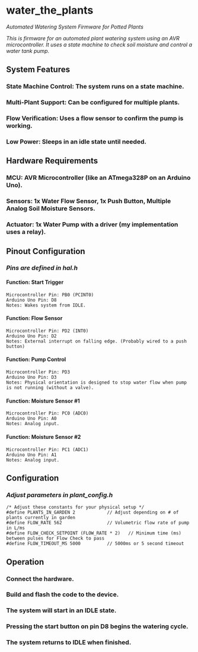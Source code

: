 # **water_the_plants**
*Automated Watering System Firmware for Potted Plants*

*This is firmware for an automated plant watering system using an AVR microcontroller. It uses a state machine to check soil moisture and control a water tank pump.*

## **System Features**

  ### State Machine Control: The system runs on a state machine.
  ### Multi-Plant Support: Can be configured for multiple plants.
  ### Flow Verification: Uses a flow sensor to confirm the pump is working.
  ### Low Power: Sleeps in an idle state until needed.

## **Hardware Requirements**

  ### MCU: AVR Microcontroller (like an ATmega328P on an Arduino Uno).
  ### Sensors: 1x Water Flow Sensor, 1x Push Button, Multiple Analog Soil Moisture Sensors.
  ### Actuator: 1x Water Pump with a driver (my implementation uses a relay).

## **Pinout Configuration**

  ### *Pins are defined in hal.h*

  #### Function: Start Trigger
    Microcontroller Pin: PB0 (PCINT0)
    Arduino Uno Pin: D8
    Notes: Wakes system from IDLE.

  #### Function: Flow Sensor
    Microcontroller Pin: PD2 (INT0)
    Arduino Uno Pin: D2
    Notes: External interrupt on falling edge. (Probably wired to a push button)

  #### Function: Pump Control
    Microcontroller Pin: PD3
    Arduino Uno Pin: D3
    Notes: Physical orientation is designed to stop water flow when pump is not running (without a valve).

  #### Function: Moisture Sensor #1
    Microcontroller Pin: PC0 (ADC0)
    Arduino Uno Pin: A0
    Notes: Analog input.

  #### Function: Moisture Sensor #2
    Microcontroller Pin: PC1 (ADC1)
    Arduino Uno Pin: A1
    Notes: Analog input.

## **Configuration**

  ### *Adjust parameters in plant_config.h*

    /* Adjust these constants for your physical setup */
    #define PLANTS_IN_GARDEN 2            // Adjust depending on # of plants currently in garden
    #define FLOW_RATE 562                 // Volumetric flow rate of pump in L/ms
    #define FLOW_CHECK_SETPOINT (FLOW_RATE * 2)   // Minimum time (ms) between pulses for Flow Check to pass
    #define FLOW_TIMEOUT_MS 5000          // 5000ms or 5 second timeout

## **Operation**

  ### Connect the hardware.
  ### Build and flash the code to the device.
  ### The system will start in an IDLE state.
  ### Pressing the start button on pin D8 begins the watering cycle.
  ### The system returns to IDLE when finished.
